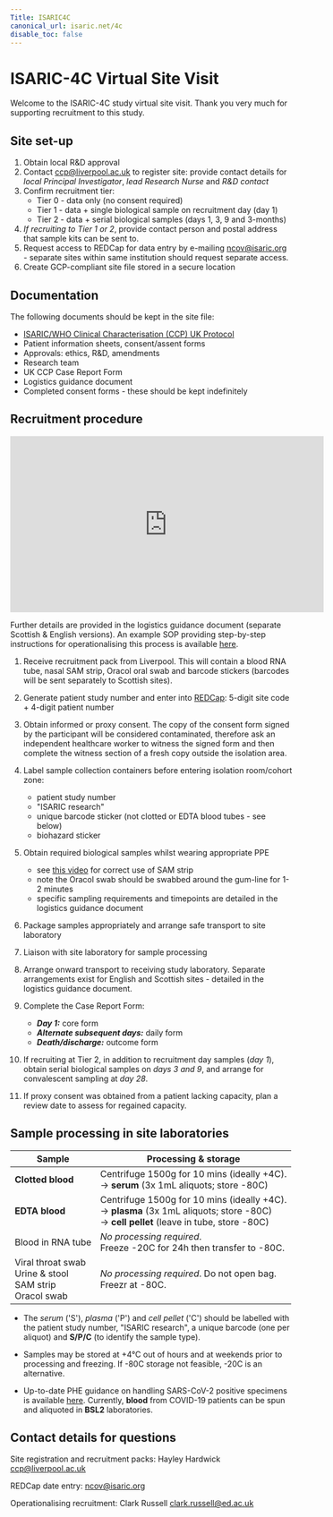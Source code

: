 ```yaml
---
Title: ISARIC4C
canonical_url: isaric.net/4c
disable_toc: false
---
```


# ISARIC-4C Virtual Site Visit

Welcome to the ISARIC-4C study virtual site visit. Thank you very much for supporting recruitment to this study.

## Site set-up

1. Obtain local R&D approval
1. Contact [ccp@liverpool.ac.uk](ccp@liverpool.ac.uk) to register site: provide contact details for *local Principal Investigator*, *lead Research Nurse* and *R&D contact*
1. Confirm recruitment tier:
    - Tier 0 - data only (no consent required)
    - Tier 1 - data + single biological sample on recruitment day (day 1)
    - Tier 2 - data + serial biological samples (days 1, 3, 9 and 3-months)
1. *If recruiting to Tier 1 or 2*, provide contact person and postal address that sample kits can be sent to.
1. Request access to REDCap for data entry by e-mailing [ncov@isaric.org](ncov@isaric.org) - separate sites within same institution should request separate access.
1. Create GCP-compliant site file stored in a secure location

## Documentation

The following documents should be kept in the site file:

- [ISARIC/WHO Clinical Characterisation (CCP) UK Protocol](https://isaric.tghn.org/UK-CCP/)
- Patient information sheets, consent/assent forms
- Approvals: ethics, R&D, amendments
- Research team
- UK CCP Case Report Form
- Logistics guidance document
- Completed consent forms - these should be kept indefinitely

## Recruitment procedure

<iframe width="560" height="315" src="https://www.youtube.com/embed/72gEEeHhhLY" frameborder="0" allow="accelerometer; autoplay; encrypted-media; gyroscope; picture-in-picture" allowfullscreen></iframe>

Further details are provided in the logistics guidance document (separate Scottish & English versions). An example SOP providing step-by-step instructions for operationalising this process is available [here](./ridu_sop_v1.5.pdf).

1. Receive recruitment pack from Liverpool. This will contain a blood RNA tube, nasal SAM strip, Oracol oral swab and barcode stickers (barcodes will be sent separately to Scottish sites).

2. Generate patient study number and enter into [REDCap](https://ncov.medsci.ox.ac.uk/): 5-digit site code + 4-digit patient number

3. Obtain informed or proxy consent. The copy of the consent form signed by the participant will be considered contaminated, therefore ask an independent healthcare worker to witness the signed form and then complete the witness section of a fresh copy outside the isolation area.

4. Label sample collection containers before entering isolation room/cohort zone:
    - patient study number
    - "ISARIC research"
    - unique barcode sticker (not clotted or EDTA blood tubes - see below)
    - biohazard sticker

5. Obtain required biological samples whilst wearing appropriate PPE
    - see [this video](https://www.jove.com/video/56413/absorption-nasal-bronchial-fluids-precision-sampling-human) for correct use of SAM strip
    - note the Oracol swab should be swabbed around the gum-line for 1-2 minutes
    - specific sampling requirements and timepoints are detailed in the logistics guidance document

6. Package samples appropriately and arrange safe transport to site laboratory

7. Liaison with site laboratory for sample processing

8. Arrange onward transport to receiving study laboratory. Separate arrangements exist for English and Scottish sites - detailed in the logistics guidance document.

9. Complete the Case Report Form:
    * ***Day 1:*** core form
    * ***Alternate subsequent days:*** daily form
    * ***Death/discharge:*** outcome form

10. If recruiting at Tier 2, in addition to recruitment day samples (*day 1*), obtain serial biological samples on *days 3 and 9*, and arrange for convalescent sampling at *day 28*.

11. If proxy consent was obtained from a patient lacking capacity, plan a review date to assess for regained capacity.

## Sample processing in site laboratories

| Sample | Processing & storage | 
| -------- | -------- | 
| **Clotted blood** | Centrifuge 1500g for 10 mins (ideally +4C). <br> &rightarrow; **serum** (3x 1mL aliquots; store -80C)|
| **EDTA blood** | Centrifuge 1500g for 10 mins (ideally +4C). <br> &rightarrow; **plasma** (3x 1mL aliquots; store -80C) <br> &rightarrow; **cell pellet** (leave in tube, store -80C) |
| Blood in RNA tube | *No processing required*. <br> Freeze -20C for 24h then transfer to -80C.|
| Viral throat swab <br> Urine & stool <br> SAM strip <br> Oracol swab  | *No processing required*. Do not open bag. <br> Freezr at -80C.     | 

   * The *serum* ('S'), *plasma* ('P') and *cell pellet* ('C') should  be labelled with the patient study number, "ISARIC research", a unique barcode (one per aliquot) and **S/P/C** (to identify the sample type).

   * Samples may be stored at +4°C out of hours and at weekends prior to processing and freezing. If -80C storage not feasible, -20C is an alternative.

   * Up-to-date PHE guidance on handling SARS-CoV-2 positive specimens is available [here](https://www.gov.uk/government/publications/wuhan-novel-coronavirus-guidance-for-clinical-diagnostic-laboratories/wuhan-novel-coronavirus-handling-and-processing-of-laboratory-specimens). Currently, **blood** from COVID-19 patients can be spun and aliquoted in **BSL2** laboratories.

## Contact details for questions

Site registration and recruitment packs: Hayley Hardwick [ccp@liverpool.ac.uk](mailto:ccp@liverpool.ac.uk)

REDCap date entry: [ncov@isaric.org](ncov@isaric.org)

Operationalising recruitment: Clark Russell [clark.russell@ed.ac.uk](mailto:clark.russell@ed.ac.uk)
